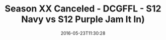 ---
title: Season XX Canceled - DCGFFL - S12 Navy vs S12 Purple Jam It In)
teams-score:
- team: _teams/s12-navy.md
  score:
- team: _teams/s12-purple.md
  score: 30
mvp: ''
game-ball: ''
sportsperson: ''
season: 12
week:
date: '2016-05-23T11:30:28'
pageid: season-12-semifinals-super-bowl-may-22-2016-4188-vs-4174
---